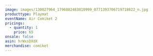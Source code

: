 ```yaml
---
image: images/130027964_1796802483810999_8771393706719718822_n.jpg
producttype: Playmat
eventName: Air Comiket 2
pricings:
  - quantity: 1
    price: 65
onsale: false
asin: hrWxsDXdX
merchandise: comiket
---
```

